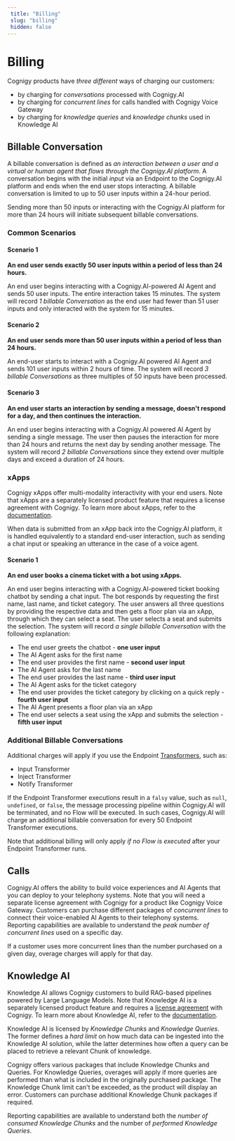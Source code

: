 ```yaml
---
 title: "Billing" 
 slug: "billing" 
 hidden: false 
---
```


# Billing

Cognigy products have *three different* ways of charging our customers:

- by charging for *conversations* processed with Cognigy.AI
- by charging for *concurrent lines* for calls handled with Cognigy Voice Gateway
- by charging for *knowledge queries* and *knowledge chunks* used in Knowledge AI

## Billable Conversation

A billable conversation is defined as *an interaction between a user and a virtual or human agent that flows through the Cognigy.AI platform*. A conversation begins with the initial *input* via an Endpoint to the Cognigy.AI platform and ends when the end user stops interacting. A billable conversation is limited to up to 50 user inputs within a 24-hour period.

Sending more than 50 inputs or interacting with the Cognigy.AI platform for more than 24 hours will initiate subsequent billable conversations.

### Common Scenarios

#### Scenario 1

**An end user sends exactly 50 user inputs within a period of less than 24 hours.**

An end user begins interacting with a Cognigy.AI-powered AI Agent and sends 50 user inputs. The entire interaction takes 15 minutes. The system will record *1 billable Conversation* as the end user had fewer than 51 user inputs and only interacted with the system for 15 minutes.

#### Scenario 2

**An end user sends more than 50 user inputs within a period of less than 24 hours.**

An end-user starts to interact with a Cognigy.AI powered AI Agent and sends 101 user inputs within 2 hours of time. The system will record *3 billable Conversations* as three multiples of 50 inputs have been processed.

#### Scenario 3

**An end user starts an interaction by sending a message, doesn't respond for a day, and then continues the interaction.**

An end user begins interacting with a Cognigy.AI powered AI Agent by sending a single message. The user then pauses the interaction for more than 24 hours and returns the next day by sending another message. The system will record *2 billable Conversations* since they extend over multiple days and exceed a duration of 24 hours.

### xApps

Cognigy xApps offer multi-modality interactivity with your end users. Note that xApps are a separately licensed product feature that requires a license agreement with Cognigy. To learn more about xApps, refer to the [documentation](../../xApps/overview.md).

When data is submitted from an xApp back into the Cognigy.AI platform, it is handled equivalently to a standard end-user interaction, such as sending a chat input or speaking an utterance in the case of a voice agent.

#### Scenario 1

**An end user books a cinema ticket with a bot using xApps.**

An end user begins interacting with a Cognigy.AI-powered ticket booking chatbot by sending a chat input. The bot responds by requesting the first name, last name, and ticket category. The user answers all three questions by providing the respective data and then gets a floor plan via an xApp, through which they can select a seat. The user selects a seat and submits the selection. The system will record *a single billable Conversation* with the following explanation:

- The end user greets the chatbot - **one user input**
- The AI Agent asks for the first name
- The end user provides the first name - **second user input**
- The AI Agent asks for the last name
- The end user provides the last name - **third user input**
- The AI Agent asks for the ticket category
- The end user provides the ticket category by clicking on a quick reply - **fourth user input**
- The AI Agent presents a floor plan via an xApp
- The end user selects a seat using the xApp and submits the selection - **fifth user input**

### Additional Billable Conversations

Additional charges will apply if you use the Endpoint [Transformers](../deploy/endpoints/transformers/transformers.md), such as:

- Input Transformer
- Inject Transformer
- Notify Transformer

If the Endpoint Transformer executions result in a `falsy` value, such as `null`, `undefined`, or `false`, the message processing pipeline within Cognigy.AI will be terminated, and no Flow will be executed. In such cases, Cognigy.AI will charge an additional billable conversation for every 50 Endpoint Transformer executions.

Note that additional billing will only apply *if no Flow is executed* after your Endpoint Transformer runs.

## Calls

Cognigy.AI offers the ability to build voice experiences and AI Agents that you can deploy to your telephony systems. Note that you will need a separate license agreement with Cognigy for a product like Cognigy Voice Gateway.
Customers can purchase different packages of *concurrent lines* to connect their voice-enabled AI Agents to their telephony systems. Reporting capabilities are available to understand the *peak number of concurrent lines* used on a specific day.

If a customer uses more concurrent lines than the number purchased on a given day, overage charges will apply for that day.

## Knowledge AI

Knowledge AI allows Cognigy customers to build RAG-based pipelines powered by Large Language Models.
Note that Knowledge AI is a separately licensed product feature and requires a [license agreement](../empower/knowledge-ai/activate.md) with Cognigy.
To learn more about Knowledge AI, refer to the [documentation](../empower/knowledge-ai/overview.md).

Knowledge AI is licensed by *Knowledge Chunks* and *Knowledge Queries*. The former defines a *hard limit* on how much data can be ingested into the Knowledge AI solution, while the latter determines how often a query can be placed to retrieve a relevant Chunk of knowledge.

Cognigy offers various packages that include Knowledge Chunks and Queries. For Knowledge Queries, overages will apply if more queries are performed than what is included in the originally purchased package. The Knowledge Chunk limit can't be exceeded, as the product will display an error. Customers can purchase additional Knowledge Chunk packages if required.

Reporting capabilities are available to understand both the *number of consumed Knowledge Chunks* and the number of *performed Knowledge Queries*.
